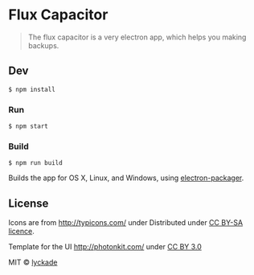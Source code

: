 # Flux Capacitor

> The flux capacitor is a very electron app, which helps you making backups.


## Dev

```
$ npm install
```

### Run

```
$ npm start
```

### Build

```
$ npm run build
```

Builds the app for OS X, Linux, and Windows, using [electron-packager](https://github.com/maxogden/electron-packager).


## License

Icons are from http://typicons.com/ under Distributed under [CC BY-SA licence](http://creativecommons.org/licenses/by-sa/3.0/).

Template for the UI http://photonkit.com/ under [CC BY 3.0](https://github.com/connors/photon/blob/master/docs/LICENSE)

MIT © [lyckade](http://apxp.info)

